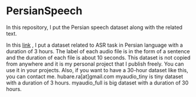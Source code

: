 # PersianSpeech

In this repository, I put the Persian speech dataset along with the related text.

In this <a href='https://drive.google.com/file/d/1cCWH_eoa4Nq17XDHn6e1WIfHomdGWPKO/view?usp=sharing'>link</a> , I put a dataset related to ASR task in Persian language with a duration of 3 hours. 
The label of each audio file is in the form of a sentence and the duration of each file is about 10 seconds.
This dataset is not copied from anywhere and it is my personal project that I publish freely. You can use it in your projects.
Also, if you want to have a 30-hour dataset like this, you can contact me. hubare.ra[at]gmail.com
myaudio_tiny is tiny dataset with a duration of 3 hours. 
myaudio_full is big dataset with a duration of 30 hours. 
